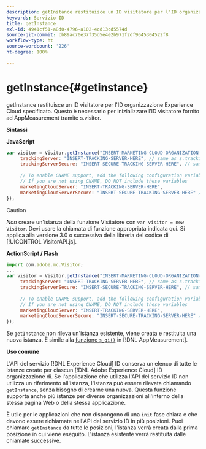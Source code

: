 ```yaml
---
description: getInstance restituisce un ID visitatore per l'ID organizzazione Experience Cloud specificato. Questo è necessario per inizializzare l’ID visitatore fornito ad AppMeasurement tramite s.visitor.
keywords: Servizio ID
title: getInstance
exl-id: 4941cf51-a8d0-4796-a102-4cd13cd5574d
source-git-commit: cb89ac70e37f35d5e4e2b971f2df9645304522f8
workflow-type: ht
source-wordcount: '226'
ht-degree: 100%

---
```


# getInstance{#getinstance}

getInstance restituisce un ID visitatore per l&#39;ID organizzazione Experience Cloud specificato. Questo è necessario per inizializzare l’ID visitatore fornito ad AppMeasurement tramite s.visitor.

**Sintassi**

**JavaScript**

```js
var visitor = Visitor.getInstance("INSERT-MARKETING-CLOUD-ORGANIZATION-ID-HERE", { 
     trackingServer: "INSERT-TRACKING-SERVER-HERE", // same as s.trackingServer 
     trackingServerSecure: "INSERT-SECURE-TRACKING-SERVER-HERE", // same as s.trackingServerSecure 
 
     // To enable CNAME support, add the following configuration variables 
     // If you are not using CNAME, DO NOT include these variables 
     marketingCloudServer: "INSERT-TRACKING-SERVER-HERE", 
     marketingCloudServerSecure: "INSERT-SECURE-TRACKING-SERVER-HERE" // same as s.trackingServerSecure 
});
```

>[!CAUTION]
>
>*Non* creare un&#39;istanza della funzione Visitatore con `var visitor = new Visitor`. Devi usare la chiamata di funzione appropriata indicata qui. Si applica alla versione 3.0 o successiva della libreria del codice di [!UICONTROL VisitorAPI.js].

**ActionScript / Flash**

```js
import com.adobe.mc.Visitor; 
... 
var visitor = Visitor.getInstance("INSERT-MARKETING-CLOUD-ORGANIZATION-ID-HERE", { 
     trackingServer: "INSERT-TRACKING-SERVER-HERE", // same as s.trackingServer 
     trackingServerSecure: "INSERT-SECURE-TRACKING-SERVER-HERE", // same as s.trackingServerSecure 
 
     // To enable CNAME support, add the following configuration variables 
     // If you are not using CNAME, DO NOT include these variables 
     marketingCloudServer: "INSERT-TRACKING-SERVER-HERE", 
     marketingCloudServerSecure: "INSERT-SECURE-TRACKING-SERVER-HERE" // same as s.trackingServerSecure 
});
```

Se `getInstance` non rileva un&#39;istanza esistente, viene creata e restituita una nuova istanza. È simile alla [funzione `s_gi()`](https://experienceleague.adobe.com/docs/analytics/implementation/vars/functions/s-gi.html?lang=it) in [!DNL AppMeasurement].

**Uso comune**

L&#39;API del servizio [!DNL Experience Cloud] ID conserva un elenco di tutte le istanze create per ciascun [!DNL Adobe Experience Cloud] ID organizzazione di. Se l&#39;applicazione che utilizza l&#39;API del servizio ID non utilizza un riferimento all&#39;istanza, l&#39;istanza può essere rilevata chiamando `getInstance`, senza bisogno di crearne una nuova. Questa funzione supporta anche più istanze per diverse organizzazioni all&#39;interno della stessa pagina Web o della stessa applicazione.

È utile per le applicazioni che non dispongono di una `init` fase chiara e che devono essere richiamate nell&#39;API del servizio ID in più posizioni. Puoi chiamare `getInstance` da tutte le posizioni, l&#39;istanza verrà creata dalla prima posizione in cui viene eseguito. L&#39;istanza esistente verrà restituita dalle chiamate successive.
